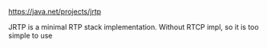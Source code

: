 https://java.net/projects/jrtp

JRTP is a minimal RTP stack implementation. 
Without RTCP impl, so it is too simple to use
